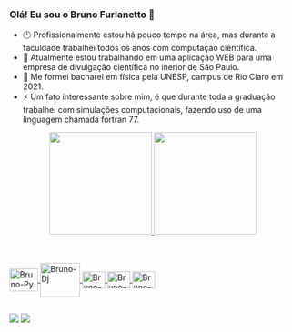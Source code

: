 ### Olá! Eu sou o Bruno Furlanetto 👋
<!-- - 🤔 I’m looking for help with ... -->

- 🕛 Profissionalmente estou há pouco tempo na área, mas durante a faculdade trabalhei todos os anos com computação científica.
- 🔭 Atualmente estou trabalhando em uma aplicação WEB para uma empresa de divulgação científica no inerior de São Paulo.
- 💬 Me formei bacharel em física pela UNESP, campus de Rio Claro em 2021.
- ⚡ Um fato interessante sobre mim, é que durante toda a graduação trabalhei com simulações computacionais, fazendo uso de uma linguagem chamada fortran 77.

<div align="center">
  <a href="https://github.com/BrunoFurlanetto">
  <img height="180em" src="https://github-readme-stats.vercel.app/api?username=BrunoFurlanetto&show_icons=true&theme=dark&include_all_commits=true&count_private=true"/>
  <img height="180em" src="https://github-readme-stats.vercel.app/api/top-langs/?username=BrunoFurlanetto&layout=compact&langs_count=7&theme=dark"/>
</div>
  
##
  
<div style="display: inline_block"><br>
  <img align="center" alt="Bruno-Py" height="40" width="50" src="https://cdn.jsdelivr.net/gh/devicons/devicon/icons/python/python-original.svg">
  <img align="center" alt="Bruno-Dj" height="60" width="70" src="https://cdn.jsdelivr.net/gh/devicons/devicon/icons/django/django-line.svg">
  <img align="center" alt="Bruno-Js" height="30" width="40" src="https://cdn.jsdelivr.net/gh/devicons/devicon/icons/javascript/javascript-original.svg">
  <img align="center" alt="Bruno-HTML" height="30" width="40" src="https://cdn.jsdelivr.net/gh/devicons/devicon/icons/html5/html5-plain.svg">
  <img align="center" alt="Bruno-css" height="30" width="40" src="https://cdn.jsdelivr.net/gh/devicons/devicon/icons/css3/css3-plain.svg">
</div>
  
##
  
<div>
  <a href="mailto:bruno.furlanetto@hotmail.com" target="_blank"><img src="https://img.shields.io/badge/Gmail-D14836?style=for-the-badge&logo=gmail&logoColor=white" target="_blank"></a>
  <a href="https://www.linkedin.com/in/bruno-furlanetto-754593a0/"><img src="https://img.shields.io/badge/LinkedIn-0077B5?style=for-the-badge&logo=linkedin&logoColor=white"></img></a>
</div>
